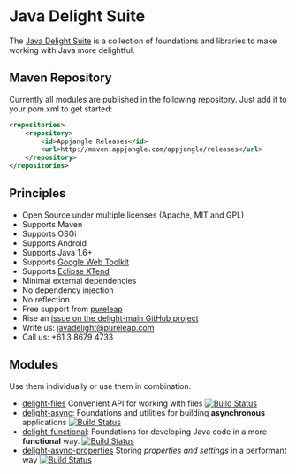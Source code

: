 # Java Delight Suite

The [Java Delight Suite](http://javadelight.org) is a collection of foundations and libraries to make working with Java more delightful.

## Maven Repository

Currently all modules are published in the following repository. Just add it to your pom.xml to get started:

```xml
<repositories>
	<repository>
		<id>Appjangle Releases</id>
		<url>http://maven.appjangle.com/appjangle/releases</url>
	</repository>
</repositories>
```

## Principles

- Open Source under multiple licenses (Apache, MIT and GPL)
- Supports Maven
- Supports OSGi
- Supports Android
- Supports Java 1.6+
- Supports [Google Web Toolkit](http://www.gwtproject.org/)
- Supports [Eclipse XTend](https://eclipse.org/xtend/)
- Minimal external dependencies
- No dependency injection
- No reflection
- Free support from [pureleap](http://pureleap.com)
 - Rise an [issue on the delight-main GitHub project](https://github.com/javadelight/delight-main/issues)
 - Write us: javadelight@pureleap.com
 - Call us: +61 3 8679 4733

## Modules

Use them individually or use them in combination.

- [delight-files](https://github.com/javadelight/delight-files#delight-files) Convenient API for working with files [![Build Status](https://travis-ci.org/javadelight/delight-files.svg?branch=master)](https://travis-ci.org/javadelight/delight-files)
- [delight-async](https://github.com/javadelight/delight-async#delight-async): Foundations and utilities for building **asynchronous** applications [![Build Status](https://travis-ci.org/javadelight/delight-async.svg?branch=master)](https://travis-ci.org/javadelight/delight-async)
- [delight-functional](https://github.com/javadelight/delight-functional#delight-functional): Foundations for developing Java code in a more **functional** way. [![Build Status](https://travis-ci.org/javadelight/delight-functional.svg?branch=master)](https://travis-ci.org/javadelight/delight-functional)
- [delight-async-properties](https://github.com/javadelight/delight-async-properties#delight-async-properties) Storing *properties and settings* in a performant way [![Build Status](https://travis-ci.org/javadelight/delight-async-properties.svg)](https://travis-ci.org/javadelight/delight-async-properties)


